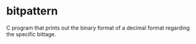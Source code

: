 # bitpattern
C program that prints out the binary format of a decimal format regarding the specific bittage.

